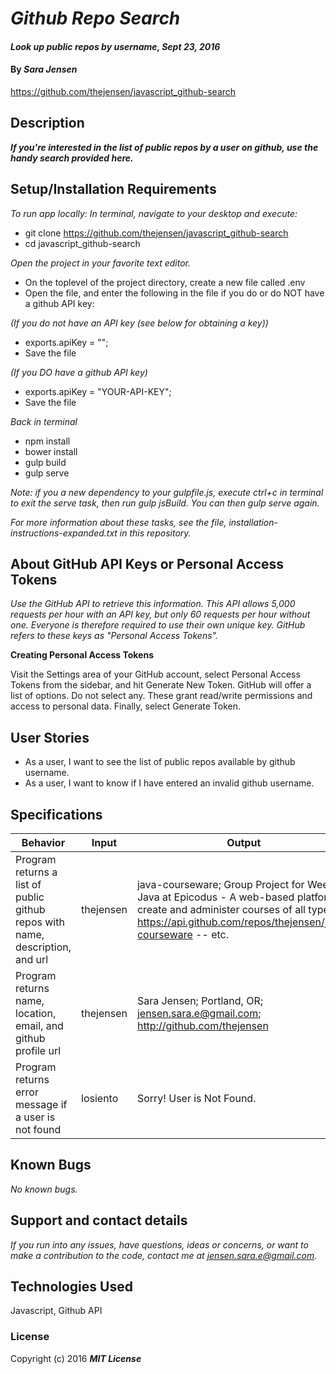# _Github Repo Search_

#### _Look up public repos by username, Sept 23, 2016_

#### By _**Sara Jensen**_
https://github.com/thejensen/javascript_github-search

## Description

_**If you're interested in the list of public repos by a user on github, use the handy search provided here.**_

## Setup/Installation Requirements

_To run app locally:_
_In terminal, navigate to your desktop and execute:_
* git clone https://github.com/thejensen/javascript_github-search
* cd javascript_github-search

_Open the project in your favorite text editor._

* On the toplevel of the project directory, create a new file called .env
* Open the file, and enter the following in the file if you do or do NOT have a github API key:

_(If you do not have an API key (see below for obtaining a key))_

* exports.apiKey = "";
* Save the file

_(If you DO have a github API key)_

* exports.apiKey = "YOUR-API-KEY";
* Save the file

_Back in terminal_

* npm install
* bower install
* gulp build
* gulp serve

_Note: if you a new dependency to your gulpfile.js, execute ctrl+c in terminal to exit the serve task, then run gulp jsBuild. You can then gulp serve again._

_For more information about these tasks, see the file, installation-instructions-expanded.txt in this repository._

## About GitHub API Keys or Personal Access Tokens

_Use the GitHub API to retrieve this information. This API allows 5,000 requests per hour with an API key, but only 60 requests per hour without one. Everyone is therefore required to use their own unique key. GitHub refers to these keys as "Personal Access Tokens"._

**Creating Personal Access Tokens**

Visit the Settings area of your GitHub account, select Personal Access Tokens from the sidebar, and hit Generate New Token.
GitHub will offer a list of options. Do not select any. These grant read/write permissions and access to personal data. Finally, select Generate Token.

## User Stories

* As a user, I want to see the list of public repos available by github username.
* As a user, I want to know if I have entered an invalid github username.

## Specifications

| Behavior | Input | Output |
| --- | --- | --- |
| Program returns a list of public github repos with name, description, and url | thejensen | java-courseware; Group Project for Week 5, Java at Epicodus - A web-based platform to create and administer courses of all types; https://api.github.com/repos/thejensen/java-courseware -- etc. |
| Program returns name, location, email, and github profile url | thejensen | Sara Jensen; Portland, OR; jensen.sara.e@gmail.com; http://github.com/thejensen |
| Program returns error message if a user is not found | losiento | Sorry! User is Not Found. |

## Known Bugs

_No known bugs._

## Support and contact details

_If you run into any issues, have questions, ideas or concerns, or want to make a contribution to the code, contact me at jensen.sara.e@gmail.com._

## Technologies Used

Javascript, Github API

### License

Copyright (c) 2016 **_MIT License_**
